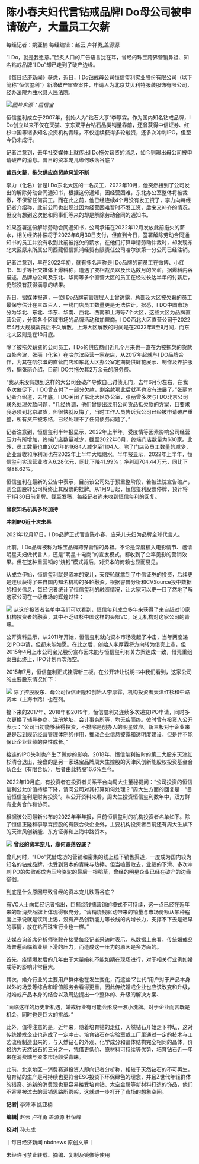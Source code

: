 # 陈小春夫妇代言钻戒品牌I Do母公司被申请破产，大量员工欠薪

每经记者：姚亚楠 每经编辑：赵云,卢祥勇,盖源源

“I Do，就是我愿意。”脍炙人口的广告语言犹在耳，曾经的珠宝跨界营销鼻祖、知名钻戒品牌“I Do”却已走到了破产边缘。

《每日经济新闻》获悉，近日，I
Do钻戒母公司恒信玺利实业股份有限公司（以下简称“恒信玺利”）新增破产审查案件，申请人为北京艾贝利特服装服饰有限公司，经办法院为曲水县人民法院。

![](https://inews.gtimg.com/newsapp_bt/0/15604668655/1000)_图片来源：启信宝_

恒信玺利成立于2007年，创始人为“钻石大亨”李厚霖。作为国内知名钻戒品牌，I
Do创立以来不仅在天猫、京东双平台钻石品类销量靠前，还曾获得中信证券、红杉中国等诸多知名投资机构青睐，不仅连续获得多轮融资，还多次冲刺IPO，但至今仍未成行。

记者注意到，去年社交媒体上就传出I Do拖欠薪资的消息，如今则曝出母公司被申请破产的消息。昔日的资本宠儿缘何跌落谷底？

**裁员欠薪，拖欠供应商货款风波不断**

李力（化名）曾是I
Do东北大区的一名员工，2022年10月，他突然接到了公司发出的解除劳动合同通知书，根据这份通知，因经营困难，东北办公室整体将被裁撤，不保留任何员工。而在此之前，他已经连续4个月没有发工资了，李力向每经记者介绍称，此前公司也出现过因为经营困难暂时不发工资，后来又补齐的情况，但没有想到这次他和同事们等来的却是解除劳动合同的通知书。

如果签署这份解除劳动合同通知书，公司承诺在2022年12月发放此前拖欠的薪水，相关经济补偿将于2023年6月30日支付，但直到今日，签署解除劳动合同通知书的员工并没有收到此前被拖欠的薪水，在他们打算申请劳动仲裁时，却发现东北大区原来所属公司西藏恒信凯鸿经贸有限责任公司哈尔滨第一分公司已经注销。

记者注意到，早在2022年初，就有多名声称是I
Do品牌的前员工在微博、小红书、知乎等社交媒体上爆料称，遭遇了变相裁员以及长达数月的欠薪，据爆料内容描述，品牌总公司及东北、华南等多个直营大区的员工在经过长达半年的讨薪后，仍然没有获得满意的结果。

近日，据媒体报道，一位I Do品牌前管理层人士曾透露，总部及大区被欠薪的员工最保守估计在三四百人，一线门店员工数量更是无法估计。据悉，I
DO中国市场分为华北、东北、华东、华南、西北、西南和上海等7个大区，这些大区为品牌直营公司，分管各个区域市场的品牌活动和加盟商。I
DO西北大区直营公司于2022年4月大规模裁员后不久解散，上海大区解散的时间是在2022年8至9月间，而东北大区则是在10月底。

除了被拖欠薪资的公司员工，I Do的供应商们近几个月来也一直在为被拖欠的货款四处奔波，张丽（化名）在哈尔滨经营一家花店，从2017年起就与I
DO品牌合作，为其在哈尔滨的直营门店和东北大区办公室定期提供鲜花展示、制作及养护服务，据张丽介绍，目前I DO共拖欠其2万余元的服务费。

“我从来没有想到这样的大公司会破产导致自己讨债无门，去年6月份左右，在我多次催促下，I
DO曾支付了一部分欠款，剩余款项此后就再也没有进展了。”张丽向记者介绍道，去年底，I DO关闭了东北大区办公室，张丽曾多次与I
DO北京公司联系处理欠款问题，“几经协调，他们曾提出过用公司货品抵欠款的方案，且要求我必须到北京取货，但很快就反悔了，当时工作人员告诉我公司已经被申请破产重整，所有资产被冻结，已经处理不了任何债务问题了。”

记者注意到，恒信玺利半年报显示，2022年上半年，受疫情等因素影响公司经营压力有所增加，终端门店数量减少，截至2022年6月，终端门店数量为630家。此外，员工数量也由2021年的1684人减少至1104人。除了门店及员工数量的减少，企业营收和净利润也在2022年上半年大幅缩水。半年报显示，2022年上半年，恒信玺利实现营业收入6.28亿元，同比下降41.99%；净利润704.44万元，同比下降88.62%。

恒信玺利在最新的公告中表示，目前该公司处于预重整阶段，若被法院宣告破产，则全国股转公司将终止其股票的挂牌。从1月9日起，恒信玺利股票停牌，预计将于1月30日前复牌。截至发稿，每经记者尚未收到恒信玺利的回复。

**曾获知名机构多轮加持**

**冲刺IPO近十次未果**

2021年12月17日，I Do品牌正式官宣陈小春、应采儿夫妇为品牌全球代言人。

此前，I
Do品牌被称为珠宝品牌跨界营销的鼻祖。不论是深度植入电影情节、邀请明星夫妇做代言人，还是“明星＋电商”的宣发模式，都收到了立竿见影的营销效果。但在这种重营销的“烧钱”模式背后，对资本的倚赖也显而易见。

从成立伊始，恒信玺利就是资本的宠儿，天使轮就拿到了中信证券的投资，后续更是连续获得了来自国内知名机构的多轮融资。根据睿兽分析和CVSource投中数据的相关信息，每经记者统计了恒信玺利的融资情况，让大家可以更一目了然地了解这家公司在一级市场的辉煌过往：

![](https://inews.gtimg.com/newsapp_bt/0/15604668656/1000)
从这份投资者名单中我们可以看到，恒信玺利成立多年来获得了来自超过10家机构投资者的融资，其中不乏红杉中国这样的头部VC，足见机构对这家公司的青睐。

公开资料显示，从2011年开始，恒信玺利就向资本市场发起了冲击，当年两度递交IPO申请，但都未能如愿。在此之后，创始人李厚霖将方向转为借壳上市，但2015年4月上市公司宝光股份宣布因未能与恒信玺利有关方案达成一致，借壳重组案由此终止，IPO计划再次落空。

2015年7月，恒信玺利正式挂牌新三板。在公开转让说明书中我们看到，这家公司的主要股东情况如下：

![](https://inews.gtimg.com/newsapp_bt/0/15604668657/1000)
除了控股股东、母公司恒信正隆和创始人李厚霖，机构投资者天津红杉和中路资本（上海中路）也在列。

接下来的2017年、2018年和2019年，恒信玺利又连续多次递交IPO申请，同时多次更换了辅导券商、注册地址、会计事务所等，均无疾而终。彼时曾有投资人公开表示：“公司当初能够获得投资，不排除是创办人的明星效应。新三板对于企业来说是起到规范经营管理体制的作用，推动企业信息披露和透明度建设，但是并不能保证企业业绩的良性成长。”

接连的IPO失利也产生了微妙的影响。2018年，恒信玺利彼时的第二大股东天津红杉清仓退出，接盘的是另一家珠宝品牌周大生控股的天津风创新能股权投资基金合伙企业（有限合伙），后者由此持股16.6%至今。

2022年10月底，有投资者在投资者关系平台向周大生董秘提问：“公司投资的恒信玺利公允价值持续下降，请问公司对其打算如何处理？”周大生方面的回复是：“目前恒信玺利是财务投资”。从公开资料来看，周大生投资恒信玺利数年中，双方鲜有业务合作和协同。

根据该公司最新公布的2022年半年报，目前恒信玺利的机构投资者名单如下。除了恒信正隆和李厚霖控股的有限合伙企业外，主要机构投资者目前还有周大生旗下的天津风创新能、东方证券和上海中路资本。

![](https://inews.gtimg.com/newsapp_bt/0/15604668658/1000)
**曾经的资本宠儿，缘何跌落谷底？**

曾几何时，“I
Do”凭借成功的营销和密集的线上线下销售渠道，一度成为国内较为知名的钻戒品牌，也受到资本的青睐与热捧。但当喧嚣散去，业绩的下滑、多次冲刺IPO的失败都成为压垮骆驼的最后一根稻草，曾经的明星企业已经在破产的边缘徘徊。

到底是什么原因导致曾经的资本宠儿跌落谷底？

有VC人士向每经记者指出，巨额烧钱搞营销的模式不可持续，这一点已经在近年来的新消费品牌上体现得很充分。“营销烧钱驱动带来的销量与市场份额从某种程度上来说就是饮鸩止渴，没有产品创新能力等长线的内增长力，支撑不下去是迟早的事情，放在钻石珠宝行业也一样。”

艾媒咨询首席分析师张毅在接受每经记者采访时表示，从数据上来看，传统婚戒品牌普遍面临着业绩下滑的压力，而造成这一压力的原因是多方面的。

首先，疫情爆发后的几年由于大量婚礼不能如期在现场进行，对于相关行业例如婚戒等的影响非常巨大。

其次，婚介行业的主要用户群体也在发生变化，而这些“Z世代”用户对于产品本身以外的场景等综合和增值服务会看得更重，因此传统婚戒企业也应该改变和升级，对婚戒产品本身的结合以及周边提出一个整体的、升级的解决方案、

“面临这样的历史新机遇，婚戒行业有可能会形成一波小洗牌。对于企业而言既是机会，同时也是巨大的挑战。”

此外，值得注意的是，近年来，随着培育钻的走红，天然钻石开始走下神坛，这对传统婚戒企业也造成了一定冲击。培育钻石在实验室或工厂里通过一定的技术与工艺流程制造出来的，与天然钻石的外观、化学成分和晶体结构完全相同的晶体，价格约为天然钻石的三分之一，凭借更低价、原材料可持续等优势，培育钻石近一年来在消费端与资本市场颇受青睐。

此前，北京地区一消费赛道投资人即向记者分析称，相较于天然钻石的不可再生，培育钻的生产是可持续也更符合ESG投资下环保绿色的理念，并且Z世代年轻群体的猎奇、追新的消费观也更容易接受培育钻、太空金属等新材料打造的饰品，他们不容易被过去的营销思路所绑架，这就进一步打开了市场的想象空间。

**记者|** 李沛沛 姚亚楠

**编辑|** 赵云 卢祥勇 盖源源 杜恒峰

**校对|** 孙志成

｜每日经济新闻 nbdnews 原创文章｜

未经许可禁止转载、摘编、复制及镜像等使用

